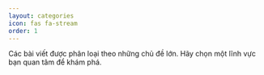 ```yaml
---
layout: categories
icon: fas fa-stream
order: 1
---
```


Các bài viết được phân loại theo những chủ đề lớn. Hãy chọn một lĩnh vực bạn quan tâm để khám phá.
